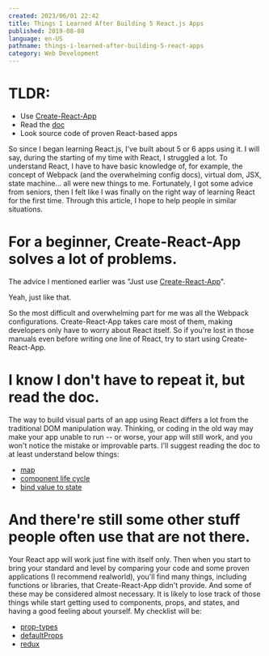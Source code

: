```yaml
---
created: 2023/06/01 22:42
title: Things I Learned After Building 5 React.js Apps
published: 2019-08-08
language: en-US
pathname: things-i-learned-after-building-5-react-apps
category: Web Development
---
```


# TLDR:

- Use [Create-React-App](https://create-react-app.dev/)
- Read the [doc](https://create-react-app.dev/docs/getting-started/)
- Look source code of proven React-based apps

So since I began learning React.js, I've built about 5 or 6 apps using it. I will say, during the starting of my time with React, I struggled a lot. To understand React, I have to have basic knowledge of, for example, the concept of Webpack (and the overwhelming config docs), virtual dom, JSX, state machine... all were new things to me. Fortunately, I got some advice from seniors, then I felt like I was finally on the right way of learning React for the first time. Through this article, I hope to help people in similar situations.

# For a beginner, Create-React-App solves a lot of problems.

The advice I mentioned earlier was "Just use [Create-React-App](https://facebook.github.io/create-react-app/)".

Yeah, just like that.

So the most difficult and overwhelming part for me was all the Webpack configurations. Create-React-App takes care most of them, making developers only have to worry about React itself. So if you're lost in those manuals even before writing one line of React, try to start using Create-React-App.

# I know I don't have to repeat it, but read the doc.

The way to build visual parts of an app using React differs a lot from the traditional DOM manipulation way. Thinking, or coding in the old way may make your app unable to run -- or worse, your app will still work, and you won't notice the mistake or improvable parts. I'll suggest reading the doc to at least understand below things:

- [map](https://reactjs.org/docs/lists-and-keys.html)
- [component life cycle](https://reactjs.org/docs/state-and-lifecycle.html)
- [bind value to state](https://reactjs.org/docs/forms.html)

# And there're still some other stuff people often use that are not there.

Your React app will work just fine with itself only. Then when you start to bring your standard and level by comparing your code and some proven applications (I recommend realworld), you'll find many things, including functions or libraries, that Create-React-App didn't provide. And some of these may be considered almost necessary. It is likely to lose track of those things while start getting used to components, props, and states, and having a good feeling about yourself. My checklist will be:

- [prop-types](https://github.com/facebook/prop-types)
- [defaultProps](https://reactjs.org/docs/typechecking-with-proptypes.html#default-prop-values)
- [redux](https://redux.js.org/)
